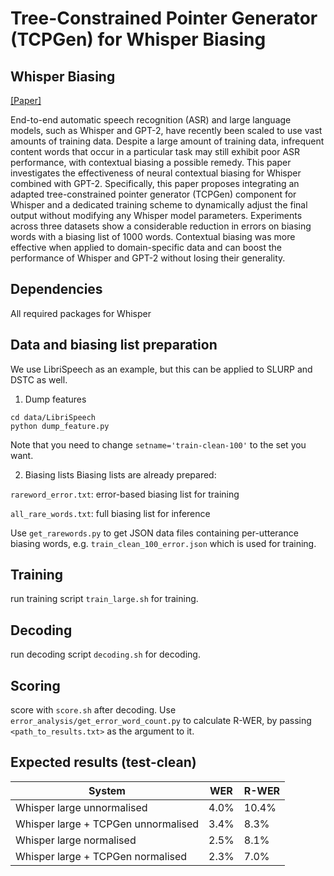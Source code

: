 # Tree-Constrained Pointer Generator (TCPGen) for Whisper Biasing

## Whisper Biasing

[[Paper]](https://arxiv.org/pdf/2306.01942.pdf)

End-to-end automatic speech recognition (ASR) and large language models, such as Whisper and GPT-2, have recently been
scaled to use vast amounts of training data. Despite a large amount of training data, infrequent content words that occur in
a particular task may still exhibit poor ASR performance, with contextual biasing a possible remedy. This paper investigates
the effectiveness of neural contextual biasing for Whisper combined with GPT-2. Specifically, this paper proposes integrating
an adapted tree-constrained pointer generator (TCPGen) component for Whisper and a dedicated training scheme to dynamically adjust the final output without modifying any Whisper
model parameters. Experiments across three datasets show a
considerable reduction in errors on biasing words with a biasing list of 1000 words. Contextual biasing was more effective
when applied to domain-specific data and can boost the performance of Whisper and GPT-2 without losing their generality.

## Dependencies
All required packages for Whisper

## Data and biasing list preparation
We use LibriSpeech as an example, but this can be applied to SLURP and DSTC as well.
1. Dump features
```
cd data/LibriSpeech
python dump_feature.py
```
Note that you need to change `setname='train-clean-100'` to the set you want.

2. Biasing lists
Biasing lists are already prepared:

`rareword_error.txt`: error-based biasing list for training

`all_rare_words.txt`: full biasing list for inference

Use `get_rarewords.py` to get JSON data files containing per-utterance biasing words, e.g. `train_clean_100_error.json` which is used for training.

## Training
run training script `train_large.sh` for training. 

## Decoding
run decoding script `decoding.sh` for decoding.

## Scoring
score with `score.sh` after decoding.
Use `error_analysis/get_error_word_count.py` to calculate R-WER, by passing `<path_to_results.txt>` as the argument to it.

## Expected results (test-clean)
| System      | WER         | R-WER       |
| ----------- | ----------- | ----------- |
| Whisper large unnormalised      | 4.0%       |  10.4%         |
| Whisper large + TCPGen unnormalised   | 3.4%        |     8.3%   |
| Whisper large normalised      | 2.5%       |  8.1%         |
| Whisper large + TCPGen normalised   | 2.3%        |     7.0%   |
